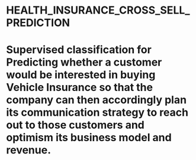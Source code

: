 # HEALTH_INSURANCE_CROSS_SELL_PREDICTION
# Supervised classification for Predicting whether a customer would be interested in buying Vehicle Insurance so that the company can then accordingly plan its communication strategy to reach out to those customers and optimism its business model and revenue.
